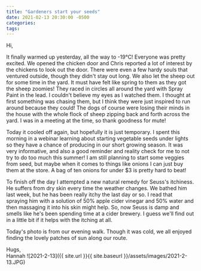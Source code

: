 ```yaml
---
title: "Gardeners start your seeds"
date: 2021-02-13 20:30:00 -0500
categories:
tags:
---
```


Hi,

It finally warmed up yesterday, all the way to -19°C! Everyone was pretty excited. We opened the chicken door and Chris reported a lot of interest by the chickens to look out the door. There were even a few hardy souls that ventured outside, though they didn't stay out long. We also let the sheep out for some time in the yard. It must have felt like spring to them as they got the sheep zoomies! They raced in circles all around the yard with Spray Paint in the lead. I couldn't believe my eyes as I watched them. I thought at first something was chasing them, but I think they were just inspired to run around because they could! The dogs of course were losing their minds in the house with the whole flock of sheep zipping back and forth across the yard. I was in a meeting at the time, so thank goodness for mute!

Today it cooled off again, but hopefully it is just temporary. I spent this morning in a webinar learning about starting vegetable seeds under lights so they have a chance of producing in our short growing season. It was very informative, and also a good reminder and reality check for me to not try to do too much this summer! I am still planning to start some veggies from seed, but maybe when it comes to things like onions I can just buy them at the store. A bag of ten onions for under $3 is pretty hard to beat!

To finish off the day I attempted a new natural remedy for Seuss's itchiness. He suffers from dry skin every time the weather changes. We bathed him last week, but he has been really itchy the last day or so. I read that spraying him with a solution of 50% apple cider vinegar and 50% water and then massaging it into his skin might help. So, now Seuss is damp and smells like he's been spending time at a cider brewery. I guess we'll find out in a little bit if it helps with the itching at all.

Today's photo is from our evening walk. Though it was cold, we all enjoyed finding the lovely patches of sun along our route.

Hugs,<br />
Hannah
![2021-2-13]({{ site.url }}{{ site.baseurl }}/assets/images/2021-2-13.JPG)